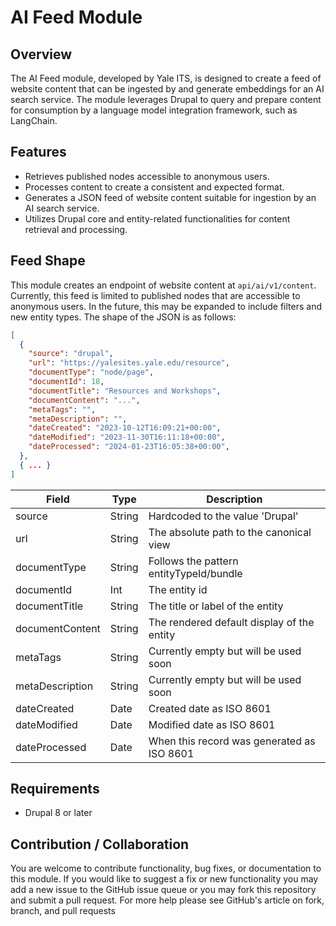 # AI Feed Module

## Overview

The AI Feed module, developed by Yale ITS, is designed to create a feed of website content that can be ingested by and generate embeddings for an AI search service. The module leverages Drupal to query and prepare content for consumption by a language model integration framework, such as LangChain.

## Features

- Retrieves published nodes accessible to anonymous users.
- Processes content to create a consistent and expected format.
- Generates a JSON feed of website content suitable for ingestion by an AI search service.
- Utilizes Drupal core and entity-related functionalities for content retrieval and processing.

## Feed Shape

This module creates an endpoint of website content at `api/ai/v1/content`. Currently, this feed is limited to published nodes that are accessible to anonymous users. In the future, this may be expanded to include filters and new entity types. The shape of the JSON is as follows:

```json
[
  {
    "source": "drupal",
    "url": "https://yalesites.yale.edu/resource",
    "documentType": "node/page",
    "documentId": 18,
    "documentTitle": "Resources and Workshops",
    "documentContent": "...",
    "metaTags": "",
    "metaDescription": "",
    "dateCreated": "2023-10-12T16:09:21+00:00",
    "dateModified": "2023-11-30T16:11:18+00:00",
    "dateProcessed": "2024-01-23T16:05:38+00:00",
  },
  { ... }
]
```

| Field           | Type    | Description                                |
|-----------------|---------|--------------------------------------------|
| source          | String  | Hardcoded to the value 'Drupal'            |
| url             | String  | The absolute path to the canonical view    |
| documentType    | String  | Follows the pattern entityTypeId/bundle    |
| documentId      | Int     | The entity id                              |
| documentTitle   | String  | The title or label of the entity           |
| documentContent | String  | The rendered default display of the entity |
| metaTags        | String  | Currently empty but will be used soon      |
| metaDescription | String  | Currently empty but will be used soon      |
| dateCreated     | Date    | Created date as ISO 8601                   |
| dateModified    | Date    | Modified date as ISO 8601                  |
| dateProcessed   | Date    | When this record was generated as ISO 8601 |

## Requirements

- Drupal 8 or later

## Contribution / Collaboration

You are welcome to contribute functionality, bug fixes, or documentation to this module. If you would like to suggest a fix or new functionality you may add a new issue to the GitHub issue queue or you may fork this repository and submit a pull request. For more help please see GitHub's article on fork, branch, and pull requests
